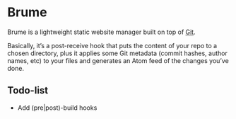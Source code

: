 Brume
=====

Brume is a lightweight static website manager built on top of [Git][1].

Basically, it’s a post-receive hook that puts the content of your repo to a
chosen directory, plus it applies some Git metadata (commit hashes, author
names, etc) to your files and generates an Atom feed of the changes you’ve done.

## Todo-list

* Add (pre|post)-build hooks

[1]: http://git-scm.com/

